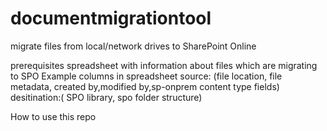 # documentmigrationtool
migrate files from local/network drives to SharePoint Online 

prerequisites
spreadsheet with information about files which are migrating to SPO
Example columns in spreadsheet
source: (file location, file metadata, created by,modified by,sp-onprem content type fields)
desitination:( SPO library, spo folder structure)

How to use this repo


